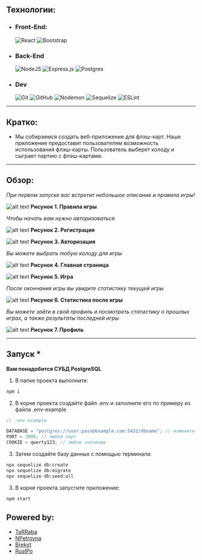 ## Технологии:

- ### Front-End:

  ![React](https://img.shields.io/badge/react-%2320232a.svg?style=for-the-badge&logo=react&logoColor=%2361DAFB) ![Bootstrap](https://img.shields.io/badge/bootstrap-%238511FA.svg?style=for-the-badge&logo=bootstrap&logoColor=white)

- ### Back-End

  ![NodeJS](https://img.shields.io/badge/node.js-6DA55F?style=for-the-badge&logo=node.js&logoColor=white) ![Express.js](https://img.shields.io/badge/express.js-%23404d59.svg?style=for-the-badge&logo=express&logoColor=%2361DAFB) ![Postgres](https://img.shields.io/badge/postgres-%23316192.svg?style=for-the-badge&logo=postgresql&logoColor=white) 

- ### Dev
  ![Git](https://img.shields.io/badge/git-%23F05033.svg?style=for-the-badge&logo=git&logoColor=white) ![GitHub](https://img.shields.io/badge/github-%23121011.svg?style=for-the-badge&logo=github&logoColor=white) ![Nodemon](https://img.shields.io/badge/NODEMON-%23323330.svg?style=for-the-badge&logo=nodemon&logoColor=%BBDEAD) ![Sequelize](https://img.shields.io/badge/Sequelize-52B0E7?style=for-the-badge&logo=Sequelize&logoColor=white) ![ESLint](https://img.shields.io/badge/ESLint-4B3263?style=for-the-badge&logo=eslint&logoColor=white)

---

## Кратко:

- Мы собираемся создать веб-приложение для флэш-карт. Наше приложение предоставит пользователям возможность использования флэш-карты. Пользователь выберет колоду и сыграет партию с флэш-картами.

---

## Обзор:

*При первом запуске вас встретит небольшое описание и правила игры!*

![alt text](readme-assets/1.png)
**Рисунок 1. Правила игры**

*Чтобы начать вам нужно авторизоваться*

![alt text](readme-assets/3.png)
**Рисунок 2. Регистрация**

![alt text](readme-assets/2.png)
**Рисунок 3. Авторизация**

*Вы можете выбрать любую колоду для игры*

![alt text](readme-assets/4.png)
**Рисунок 4. Главная страница**

![alt text](readme-assets/5.png)
**Рисунок 5. Игра**

*После окончания игры вы увидите статистику текущей игры*

![alt text](readme-assets/6.png)
**Рисунок 6. Статистика после игры**

*Вы можете зайти в свой профиль и посмотреть статистику о прошлых играх, а также результаты последней игры*

![alt text](readme-assets/7.png)
**Рисунок 7. Профиль**

---



## Запуск \*

**Вам понадобится СУБД PostgreSQL**

1. В папке проекта выполните:

```bash
npm i
```

2. В корне проекта создайте файл .env и заполните его по примеру из файла .env-example

```js
// .env-example

DATABASE = "postgres://user:pass@example.com:5432/dbname"; // измените user, pass, url и dbname
PORT = 3000; // любой порт
COOKIE = qwerty123; // любое значение
```

3. Затем создайте базу данных с помощью терминала:

```bash
npx sequelize db:create
npx sequelize db:migrate
npx sequelize db:seed:all
```

3. В корне проекта запустите приложение:

```bash
npm start
```


## Powered by:
- [TaRRaba](https://github.com/TaRRaba)
- [NPetrovna](https://github.com/NPetrovna)
- [Brekyt](https://github.com/Brekyt)
- [RustPo](https://github.com/RustPo)